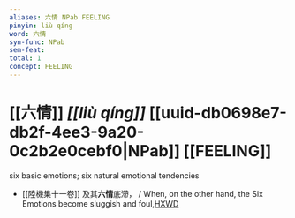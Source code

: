 ```yaml
---
aliases: 六情 NPab FEELING
pinyin: liù qíng
word: 六情
syn-func: NPab
sem-feat: 
total: 1
concept: FEELING 
---
```

# [[六情]] *[[liù qíng]]*  [[uuid-db0698e7-db2f-4ee3-9a20-0c2b2e0cebf0|NPab]] [[FEELING]]
six basic emotions; six natural emotional tendencies
 - [[陸機集十一卷]] 及其**六情**底滯， / When, on the other hand, the Six Emotions become sluggish and foul,[HXWD](https://hxwd.org/textview.html?location=CH2b1575_CHANT_001-15a.16)